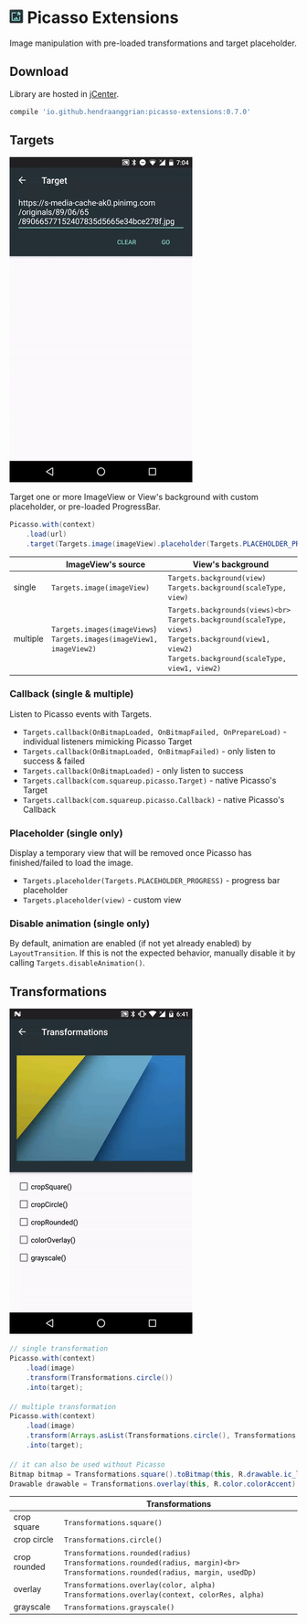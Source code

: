 ![logo](/art/logo.png) Picasso Extensions
=========================================
Image manipulation with pre-loaded transformations and target placeholder.

Download
--------
Library are hosted in [jCenter](https://bintray.com/hendraanggrian/maven/picasso-extensions).

```gradle
compile 'io.github.hendraanggrian:picasso-extensions:0.7.0'
```

Targets
-------
![demo_target](/art/demo_target.gif)

Target one or more ImageView or View's background with custom placeholder, or pre-loaded ProgressBar.

```java
Picasso.with(context)
    .load(url)
    .target(Targets.image(imageView).placeholder(Targets.PLACEHOLDER_PROGRESS));
```

|          |                           ImageView's source                          |                                                                       View's background                                                                      |
|----------|-----------------------------------------------------------------------|--------------------------------------------------------------------------------------------------------------------------------------------------------------|
| single   | `Targets.image(imageView)`                                              | `Targets.background(view)`<br> `Targets.background(scaleType, view)`                                                                                             |
| multiple | `Targets.images(imageViews`)<br> `Targets.images(imageView1, imageView2)` | `Targets.backgrounds(views)<br> Targets.background(scaleType, views)`<br> `Targets.background(view1, view2)`<br> `Targets.background(scaleType, view1, view2)`<br> |

### Callback (single & multiple)
Listen to Picasso events with Targets.
 * `Targets.callback(OnBitmapLoaded, OnBitmapFailed, OnPrepareLoad)` - individual listeners mimicking Picasso Target
 * `Targets.callback(OnBitmapLoaded, OnBitmapFailed)` - only listen to success & failed
 * `Targets.callback(OnBitmapLoaded)` - only listen to success
 * `Targets.callback(com.squareup.picasso.Target)` - native Picasso's Target
 * `Targets.callback(com.squareup.picasso.Callback)` - native Picasso's Callback
 
### Placeholder (single only)
Display a temporary view that will be removed once Picasso has finished/failed to load the image.
 * `Targets.placeholder(Targets.PLACEHOLDER_PROGRESS)` - progress bar placeholder
 * `Targets.placeholder(view)` - custom view

### Disable animation (single only)
By default, animation are enabled (if not yet already enabled) by `LayoutTransition`.
If this is not the expected behavior, manually disable it by calling `Targets.disableAnimation()`.

Transformations
---------------
![demo_transformation](/art/demo_transformation.gif)

```java
// single transformation
Picasso.with(context)
    .load(image)
    .transform(Transformations.circle())
    .into(target);
    
// multiple transformation
Picasso.with(context)
    .load(image)
    .transform(Arrays.asList(Transformations.circle(), Transformations.grayscale()))
    .into(target);

// it can also be used without Picasso
Bitmap bitmap = Transformations.square().toBitmap(this, R.drawable.ic_launcher);
Drawable drawable = Transformations.overlay(this, R.color.colorAccent).toDrawable(this, R.drawable.ic_launcher);
```

|              |                                                         Transformations                                                         |
|--------------|---------------------------------------------------------------------------------------------------------------------------------|
| crop square  | `Transformations.square()`                                                                                                        |
| crop circle  | `Transformations.circle()`                                                                                                        |
| crop rounded | `Transformations.rounded(radius)`<br> `Transformations.rounded(radius, margin)<br> Transformations.rounded(radius, margin, usedDp)` |
| overlay      | `Transformations.overlay(color, alpha)`<br> `Transformations.overlay(context, colorRes, alpha)`                                     |
| grayscale    | `Transformations.grayscale()`                                                                                                     |
